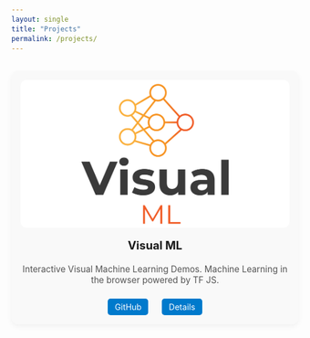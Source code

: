 ```yaml
---
layout: single
title: "Projects"
permalink: /projects/
---
```


<style>
.project-grid {
  display: grid;
  grid-template-columns: repeat(auto-fit, minmax(250px, 1fr));
  gap: 30px;
  margin-top: 2rem;
}

.project-card {
  background: #f9f9f9;
  padding: 16px;
  border-radius: 12px;
  box-shadow: 0 4px 10px rgba(0,0,0,0.05);
  text-align: center;
}

.project-card img {
  width: 100%;
  height: auto;
  border-radius: 10px;
}

.project-card h3 {
  margin-top: 1rem;
  font-size: 1.25rem;
}

.project-card p {
  font-size: 0.95rem;
  color: #555;
}

.project-links a {
  display: inline-block;
  margin: 8px 10px 0;
  padding: 6px 12px;
  background: #007acc;
  color: white;
  border-radius: 5px;
  font-size: 0.9rem;
  text-decoration: none;
}

.project-links a:hover {
  background: #005eaa;
}
</style>

<div class="project-grid">

  <div class="project-card">
    <img src="/assets/images/visualml.png" alt="Visual Ml">
    <h3>Visual ML</h3>
    <p>Interactive Visual Machine Learning Demos. Machine Learning in the browser powered by TF JS.</p>
    <div class="project-links">
      <a href="https://github.com/dsgiitr/VisualML" target="_blank">GitHub</a>
      <a href="https://advikasinha.github.io/dsg-website/projects/visual_ml/">Details</a>
    </div>
  </div>

</div>
